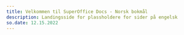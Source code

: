 ```yaml
---
title: Velkommen til SuperOffice Docs - Norsk bokmål
description: Landingsside for plassholdere for sider på engelsk
so.date: 12.15.2022
---
```


